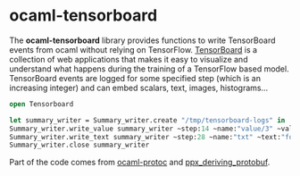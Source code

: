 # ocaml-tensorboard

The __ocaml-tensorboard__ library provides functions to write TensorBoard
events from ocaml without relying on TensorFlow.
[TensorBoard](https://www.tensorflow.org/how_tos/summaries_and_tensorboard/)
is a collection of web applications that makes it easy to visualize and understand
what happens during the training of a TensorFlow based model.
TensorBoard events are logged for some specified step (which is an increasing integer)
and can embed scalars, text, images, histograms...

```ocaml
open Tensorboard

let summary_writer = Summary_writer.create "/tmp/tensorboard-logs" in
Summary_writer.write_value summary_writer ~step:14 ~name:"value/3" ~value:42.0;
Summary_writer.write_text summary_writer ~step:28 ~name:"txt" ~text:"foobar";
Summary_writer.close summary_writer
```

Part of the code comes from [ocaml-protoc](https://github.com/mransan/ocaml-protoc) and
[ppx_deriving_protobuf](https://github.com/ocaml-ppx/ppx_deriving_protobuf).
